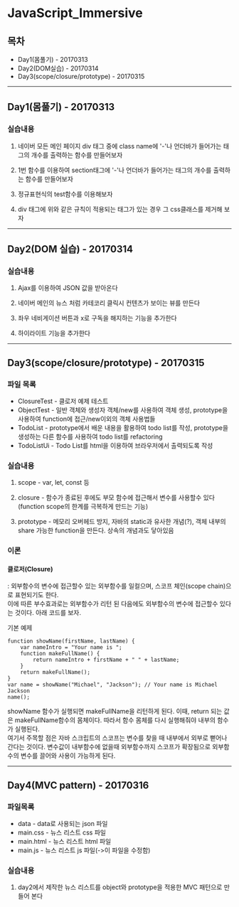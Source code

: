 # JavaScript_Immersive

## 목차

- Day1(몸풀기) - 20170313  
- Day2(DOM실습) - 20170314  
- Day3(scope/closure/prototype) - 20170315

---
## Day1(몸풀기) - 20170313

### 실습내용
1) 네이버 모든 메인 페이지 div 태그 중에 class name에 '-'나 언더바가 들어가는 태그의 개수를 출력하는 함수를 만들어보자   

2) 1번 함수를 이용하여 section태그에 '-'나 언더바가 들어가는 태그의 개수를 출력하는 함수를 만들어보자   

3) 정규표현식의 test함수를 이용해보자  

4) div 태그에 위와 같은 규칙이 적용되는 태그가 있는 경우 그 css클래스를 제거해 보자  

---
## Day2(DOM 실습) - 20170314

### 실습내용
1) Ajax를 이용하여 JSON 값을 받아온다   

2) 네이버 메인의 뉴스 처럼 카테코리 클릭시 컨텐츠가 보이는 뷰를 만든다   

3) 좌우 네비게이션 버튼과 x로 구독을 해지하는 기능을 추가한다  

4) 하이라이트 기능을 추가한다

---
## Day3(scope/closure/prototype) - 20170315

### 파일 목록
  *  ClosureTest - 클로저 예제 테스트
  *  ObjectTest -  일반 객체와 생성자 객체/new를 사용하여 객체 생성, prototype을 사용하여 function에 접근/new이외의 객체 사용법들
  *  TodoList -  prototype에서 배운 내용을 활용하여 todo list를 작성, prototype을 생성하는 다른 함수를 사용하여 todo list를 refactoring
  *  TodoListUi -  Todo List를 html을 이용하여 브라우저에서 출력되도록 작성

### 실습내용
1) scope - var, let, const 등  

2) closure - 함수가 종료된 후에도 부모 함수에 접근해서 변수를 사용할수 있다 (function scope의 한계를 극복하게 만드는 기능)

3) prototype - 메모리 오버헤드 방지, 자바의 static과 유사한 개념(?), 객체 내부의 share 가능한 function을 만든다. 상속의 개념과도 닿아있음

### 이론
#### 클로저(Closure)
: 외부함수의 변수에 접근할수 있는 외부함수를 일컬으며, 스코프 체인(scope chain)으로 표현되기도 한다.  
이에 따른 부수효과로는 외부함수가 리턴 된 다음에도 외부함수의 변수에 접근할수 있다는 것이다. 아래 코드를 보자.


기본 예제  
~~~
function showName(firstName, lastName) {
    var nameIntro = "Your name is ";
    function makeFullName() {
        return nameIntro + firstName + " " + lastName;
    }
    return makeFullName();
}
var name = showName("Michael", "Jackson"); // Your name is Michael Jackson
name();
~~~

showName 함수가 실행되면 makeFullName을 리턴하게 된다. 이때, return 되는 값은 makeFullName함수의 몸체이다. 따라서 함수 몸체를 다시 실행해줘야 내부의 함수가 실행된다.  
여기서 주목할 점은 자바 스크립트의 스코프는 변수를 찾을 때 내부에서 외부로 뻗어나간다는 것이다. 변수값이 내부함수에 없을때 외부함수까지 스코프가 확장됨으로 외부함수의 변수를 끌어와 사용이 가능하게 된다.

---

## Day4(MVC pattern) - 20170316

### 파일목록  
  * data - data로 사용되는 json 파일
  * main.css - 뉴스 리스트 css 파일
  * main.html - 뉴스 리스트 html 파일
  * main.js - 뉴스 리스트 js 파일(->이 파일을 수정함)  

### 실습내용
1) day2에서 제작한 뉴스 리스트를 object와 prototype을 적용한 MVC 패턴으로 만들어 본다
